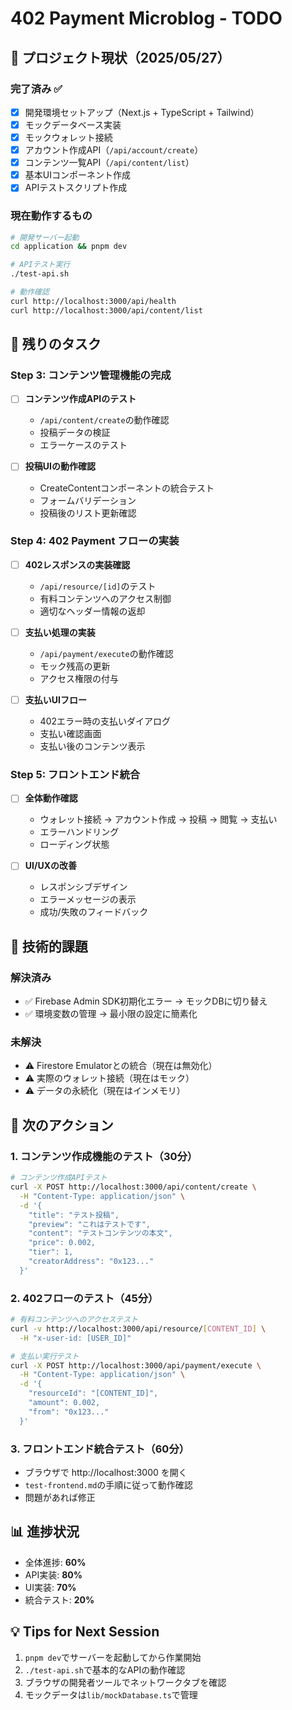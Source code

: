 # 402 Payment Microblog - TODO

## 🚀 プロジェクト現状（2025/05/27）

### 完了済み ✅
- [x] 開発環境セットアップ（Next.js + TypeScript + Tailwind）
- [x] モックデータベース実装
- [x] モックウォレット接続
- [x] アカウント作成API（`/api/account/create`）
- [x] コンテンツ一覧API（`/api/content/list`）
- [x] 基本UIコンポーネント作成
- [x] APIテストスクリプト作成

### 現在動作するもの
```bash
# 開発サーバー起動
cd application && pnpm dev

# APIテスト実行
./test-api.sh

# 動作確認
curl http://localhost:3000/api/health
curl http://localhost:3000/api/content/list
```

## 📝 残りのタスク

### Step 3: コンテンツ管理機能の完成
- [ ] **コンテンツ作成APIのテスト**
  - `/api/content/create`の動作確認
  - 投稿データの検証
  - エラーケースのテスト

- [ ] **投稿UIの動作確認**
  - CreateContentコンポーネントの統合テスト
  - フォームバリデーション
  - 投稿後のリスト更新確認

### Step 4: 402 Payment フローの実装
- [ ] **402レスポンスの実装確認**
  - `/api/resource/[id]`のテスト
  - 有料コンテンツへのアクセス制御
  - 適切なヘッダー情報の返却

- [ ] **支払い処理の実装**
  - `/api/payment/execute`の動作確認
  - モック残高の更新
  - アクセス権限の付与

- [ ] **支払いUIフロー**
  - 402エラー時の支払いダイアログ
  - 支払い確認画面
  - 支払い後のコンテンツ表示

### Step 5: フロントエンド統合
- [ ] **全体動作確認**
  - ウォレット接続 → アカウント作成 → 投稿 → 閲覧 → 支払い
  - エラーハンドリング
  - ローディング状態

- [ ] **UI/UXの改善**
  - レスポンシブデザイン
  - エラーメッセージの表示
  - 成功/失敗のフィードバック

## 🔧 技術的課題

### 解決済み
- ✅ Firebase Admin SDK初期化エラー → モックDBに切り替え
- ✅ 環境変数の管理 → 最小限の設定に簡素化

### 未解決
- ⚠️ Firestore Emulatorとの統合（現在は無効化）
- ⚠️ 実際のウォレット接続（現在はモック）
- ⚠️ データの永続化（現在はインメモリ）

## 🎯 次のアクション

### 1. コンテンツ作成機能のテスト（30分）
```bash
# コンテンツ作成APIテスト
curl -X POST http://localhost:3000/api/content/create \
  -H "Content-Type: application/json" \
  -d '{
    "title": "テスト投稿",
    "preview": "これはテストです",
    "content": "テストコンテンツの本文",
    "price": 0.002,
    "tier": 1,
    "creatorAddress": "0x123..."
  }'
```

### 2. 402フローのテスト（45分）
```bash
# 有料コンテンツへのアクセステスト
curl -v http://localhost:3000/api/resource/[CONTENT_ID] \
  -H "x-user-id: [USER_ID]"

# 支払い実行テスト
curl -X POST http://localhost:3000/api/payment/execute \
  -H "Content-Type: application/json" \
  -d '{
    "resourceId": "[CONTENT_ID]",
    "amount": 0.002,
    "from": "0x123..."
  }'
```

### 3. フロントエンド統合テスト（60分）
- ブラウザで http://localhost:3000 を開く
- `test-frontend.md`の手順に従って動作確認
- 問題があれば修正

## 📊 進捗状況
- 全体進捗: **60%**
- API実装: **80%**
- UI実装: **70%**
- 統合テスト: **20%**

## 💡 Tips for Next Session
1. `pnpm dev`でサーバーを起動してから作業開始
2. `./test-api.sh`で基本的なAPIの動作確認
3. ブラウザの開発者ツールでネットワークタブを確認
4. モックデータは`lib/mockDatabase.ts`で管理